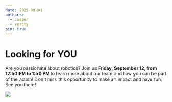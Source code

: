 ```yaml
---
date: 2025-09-01
authors:
  - casper
  - verity
pin: true
---
```


# Looking for YOU

Are you passionate about robotics? Join us **Friday, September 12, from 12:50 PM to 1:50 PM** to learn more about our team and how you can be part of the action! Don't miss this opportunity to make an impact and have fun. See you there!

![](../../../../../gallery/004.jpg)

<!-- more -->
